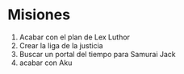 # Misiones

1. Acabar con el plan de Lex Luthor
2. Crear la liga de la justicia
3. Buscar un portal del tiempo para Samurai Jack
4. acabar con Aku

